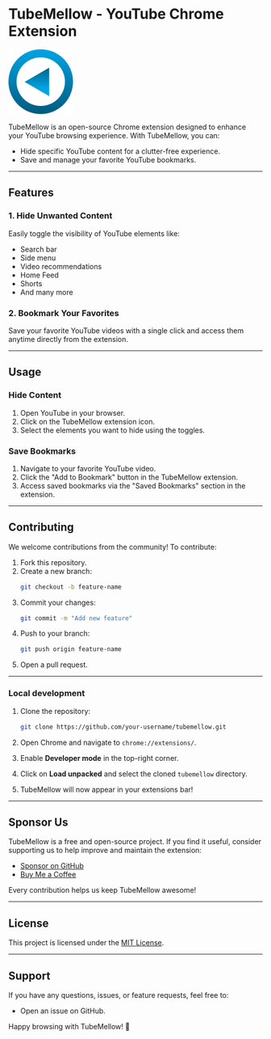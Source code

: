 # TubeMellow - YouTube Chrome Extension

![TubeMellow Logo](/src/static/icon-128.png)

TubeMellow is an open-source Chrome extension designed to enhance your YouTube browsing experience. With TubeMellow, you can:

- Hide specific YouTube content for a clutter-free experience.
- Save and manage your favorite YouTube bookmarks.

---

## Features

### 1. Hide Unwanted Content
Easily toggle the visibility of YouTube elements like:
- Search bar
- Side menu
- Video recommendations
- Home Feed
- Shorts
- And many more

### 2. Bookmark Your Favorites
Save your favorite YouTube videos with a single click and access them anytime directly from the extension.

---

## Usage

### Hide Content
1. Open YouTube in your browser.
2. Click on the TubeMellow extension icon.
3. Select the elements you want to hide using the toggles.

### Save Bookmarks
1. Navigate to your favorite YouTube video.
2. Click the "Add to Bookmark" button in the TubeMellow extension.
3. Access saved bookmarks via the "Saved Bookmarks" section in the extension.

---

## Contributing

We welcome contributions from the community! To contribute:

1. Fork this repository.
2. Create a new branch:
   ```bash
   git checkout -b feature-name
   ```
3. Commit your changes:
   ```bash
   git commit -m "Add new feature"
   ```
4. Push to your branch:
   ```bash
   git push origin feature-name
   ```
5. Open a pull request.

---

### Local development

1. Clone the repository:
   ```bash
   git clone https://github.com/your-username/tubemellow.git
   ```

2. Open Chrome and navigate to `chrome://extensions/`.

3. Enable **Developer mode** in the top-right corner.

4. Click on **Load unpacked** and select the cloned `tubemellow` directory.

5. TubeMellow will now appear in your extensions bar!

---

## Sponsor Us

TubeMellow is a free and open-source project. If you find it useful, consider supporting us to help improve and maintain the extension:

- [Sponsor on GitHub](https://github.com/sponsors/hakeemsalman)
- [Buy Me a Coffee](https://www.buymeacoffee.com/hakeemsalman)

Every contribution helps us keep TubeMellow awesome!

---

## License

This project is licensed under the [MIT License](LICENSE).

---

## Support

If you have any questions, issues, or feature requests, feel free to:

- Open an issue on GitHub.

Happy browsing with TubeMellow! 🚀

